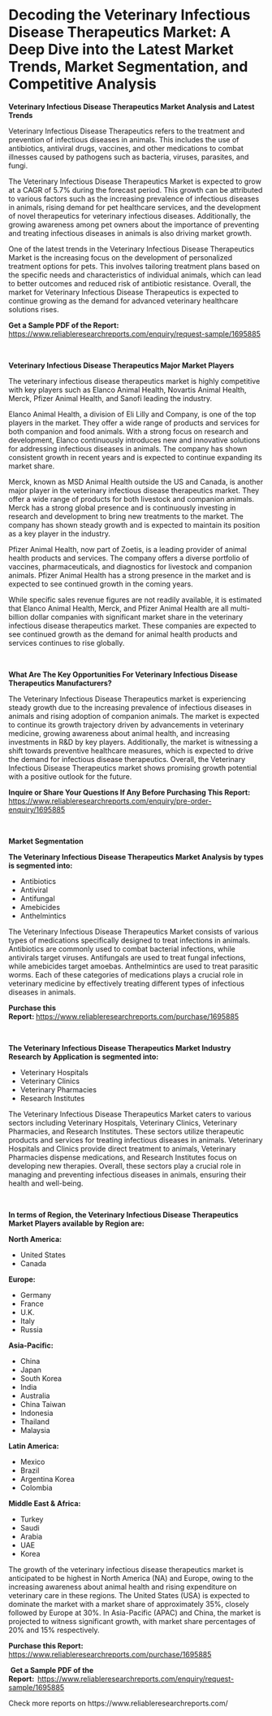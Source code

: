 <p><h1>Decoding the Veterinary Infectious Disease Therapeutics Market: A Deep Dive into the Latest Market Trends, Market Segmentation, and Competitive Analysis</h1></p><p><strong>Veterinary Infectious Disease Therapeutics Market Analysis and Latest Trends</strong></p>
<p><p>Veterinary Infectious Disease Therapeutics refers to the treatment and prevention of infectious diseases in animals. This includes the use of antibiotics, antiviral drugs, vaccines, and other medications to combat illnesses caused by pathogens such as bacteria, viruses, parasites, and fungi.</p><p>The Veterinary Infectious Disease Therapeutics Market is expected to grow at a CAGR of 5.7% during the forecast period. This growth can be attributed to various factors such as the increasing prevalence of infectious diseases in animals, rising demand for pet healthcare services, and the development of novel therapeutics for veterinary infectious diseases. Additionally, the growing awareness among pet owners about the importance of preventing and treating infectious diseases in animals is also driving market growth.</p><p>One of the latest trends in the Veterinary Infectious Disease Therapeutics Market is the increasing focus on the development of personalized treatment options for pets. This involves tailoring treatment plans based on the specific needs and characteristics of individual animals, which can lead to better outcomes and reduced risk of antibiotic resistance. Overall, the market for Veterinary Infectious Disease Therapeutics is expected to continue growing as the demand for advanced veterinary healthcare solutions rises.</p></p>
<p><strong>Get a Sample PDF of the Report:&nbsp;</strong> <a href="https://www.reliableresearchreports.com/enquiry/request-sample/1695885">https://www.reliableresearchreports.com/enquiry/request-sample/1695885</a></p>
<p>&nbsp;</p>
<p><strong>Veterinary Infectious Disease Therapeutics Major Market Players</strong></p>
<p><p>The veterinary infectious disease therapeutics market is highly competitive with key players such as Elanco Animal Health, Novartis Animal Health, Merck, Pfizer Animal Health, and Sanofi leading the industry.</p><p>Elanco Animal Health, a division of Eli Lilly and Company, is one of the top players in the market. They offer a wide range of products and services for both companion and food animals. With a strong focus on research and development, Elanco continuously introduces new and innovative solutions for addressing infectious diseases in animals. The company has shown consistent growth in recent years and is expected to continue expanding its market share.</p><p>Merck, known as MSD Animal Health outside the US and Canada, is another major player in the veterinary infectious disease therapeutics market. They offer a wide range of products for both livestock and companion animals. Merck has a strong global presence and is continuously investing in research and development to bring new treatments to the market. The company has shown steady growth and is expected to maintain its position as a key player in the industry.</p><p>Pfizer Animal Health, now part of Zoetis, is a leading provider of animal health products and services. The company offers a diverse portfolio of vaccines, pharmaceuticals, and diagnostics for livestock and companion animals. Pfizer Animal Health has a strong presence in the market and is expected to see continued growth in the coming years.</p><p>While specific sales revenue figures are not readily available, it is estimated that Elanco Animal Health, Merck, and Pfizer Animal Health are all multi-billion dollar companies with significant market share in the veterinary infectious disease therapeutics market. These companies are expected to see continued growth as the demand for animal health products and services continues to rise globally.</p></p>
<p>&nbsp;</p>
<p><strong>What Are The Key Opportunities For Veterinary Infectious Disease Therapeutics Manufacturers?</strong></p>
<p><p>The Veterinary Infectious Disease Therapeutics market is experiencing steady growth due to the increasing prevalence of infectious diseases in animals and rising adoption of companion animals. The market is expected to continue its growth trajectory driven by advancements in veterinary medicine, growing awareness about animal health, and increasing investments in R&D by key players. Additionally, the market is witnessing a shift towards preventive healthcare measures, which is expected to drive the demand for infectious disease therapeutics. Overall, the Veterinary Infectious Disease Therapeutics market shows promising growth potential with a positive outlook for the future.</p></p>
<p><strong>Inquire or Share Your Questions If Any Before Purchasing This Report:</strong> <a href="https://www.reliableresearchreports.com/enquiry/pre-order-enquiry/1695885">https://www.reliableresearchreports.com/enquiry/pre-order-enquiry/1695885</a></p>
<p>&nbsp;</p>
<p><strong>Market Segmentation</strong></p>
<p><strong>The Veterinary Infectious Disease Therapeutics Market Analysis by types is segmented into:</strong></p>
<p><ul><li>Antibiotics</li><li>Antiviral</li><li>Antifungal</li><li>Amebicides</li><li>Anthelmintics</li></ul></p>
<p><p>The Veterinary Infectious Disease Therapeutics Market consists of various types of medications specifically designed to treat infections in animals. Antibiotics are commonly used to combat bacterial infections, while antivirals target viruses. Antifungals are used to treat fungal infections, while amebicides target amoebas. Anthelmintics are used to treat parasitic worms. Each of these categories of medications plays a crucial role in veterinary medicine by effectively treating different types of infectious diseases in animals.</p></p>
<p><strong>Purchase this Report:&nbsp;</strong><a href="https://www.reliableresearchreports.com/purchase/1695885">https://www.reliableresearchreports.com/purchase/1695885</a></p>
<p>&nbsp;</p>
<p><strong>The Veterinary Infectious Disease Therapeutics Market Industry Research by Application is segmented into:</strong></p>
<p><ul><li>Veterinary Hospitals</li><li>Veterinary Clinics</li><li>Veterinary Pharmacies</li><li>Research Institutes</li></ul></p>
<p><p>The Veterinary Infectious Disease Therapeutics Market caters to various sectors including Veterinary Hospitals, Veterinary Clinics, Veterinary Pharmacies, and Research Institutes. These sectors utilize therapeutic products and services for treating infectious diseases in animals. Veterinary Hospitals and Clinics provide direct treatment to animals, Veterinary Pharmacies dispense medications, and Research Institutes focus on developing new therapies. Overall, these sectors play a crucial role in managing and preventing infectious diseases in animals, ensuring their health and well-being.</p></p>
<p>&nbsp;</p>
<p><strong>In terms of Region, the Veterinary Infectious Disease Therapeutics Market Players available by Region are:</strong></p>
<p>
    <p> <strong> North America: </strong>
        <ul>
            <li>United States</li>
            <li>Canada</li>
        </ul>
        </p> 
    <p> <strong> Europe: </strong>
        <ul>
            <li>Germany</li>
            <li>France</li>
            <li>U.K.</li>
            <li>Italy</li>
            <li>Russia</li>
        </ul>
        </p> 
    <p> <strong> Asia-Pacific: </strong>
        <ul>
            <li>China</li>
            <li>Japan</li>
            <li>South Korea</li>
            <li>India</li>
            <li>Australia</li>
            <li>China Taiwan</li>
            <li>Indonesia</li>
            <li>Thailand</li>
            <li>Malaysia</li>
        </ul>
        </p> 
    <p> <strong> Latin America: </strong>
        <ul>
            <li>Mexico</li>
            <li>Brazil</li>
            <li>Argentina Korea</li>
            <li>Colombia</li>
        </ul>
        </p> 
    <p> <strong> Middle East & Africa: </strong>
        <ul>
            <li>Turkey</li>
            <li>Saudi</li>
            <li>Arabia</li>
            <li>UAE</li>
            <li>Korea</li>
        </ul>
    </p>
    </p>
<p><p>The growth of the veterinary infectious disease therapeutics market is anticipated to be highest in North America (NA) and Europe, owing to the increasing awareness about animal health and rising expenditure on veterinary care in these regions. The United States (USA) is expected to dominate the market with a market share of approximately 35%, closely followed by Europe at 30%. In Asia-Pacific (APAC) and China, the market is projected to witness significant growth, with market share percentages of 20% and 15% respectively.</p></p>
<p><strong>Purchase this Report: </strong><a href="https://www.reliableresearchreports.com/purchase/1695885">https://www.reliableresearchreports.com/purchase/1695885</a></p>
<p>&nbsp;<strong>Get a Sample PDF of the Report:&nbsp;&nbsp;</strong><a href="https://www.reliableresearchreports.com/enquiry/request-sample/1695885">https://www.reliableresearchreports.com/enquiry/request-sample/1695885</a></p>
<p><strong></strong></p>
<p>Check more reports on https://www.reliableresearchreports.com/</p>